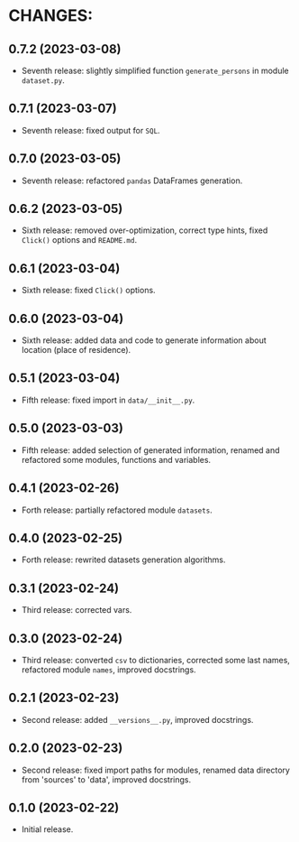 # CHANGES:

## 0.7.2 (2023-03-08)

- Seventh release: slightly simplified function `generate_persons` in module `dataset.py`.


## 0.7.1 (2023-03-07)

- Seventh release: fixed output for `SQL`.


## 0.7.0 (2023-03-05)

- Seventh release: refactored `pandas` DataFrames generation.


## 0.6.2 (2023-03-05)

- Sixth release: removed over-optimization, correct type hints, fixed `Click()` options and `README.md`.


## 0.6.1 (2023-03-04)

- Sixth release: fixed `Click()` options.


## 0.6.0 (2023-03-04)

- Sixth release: added data and code to generate information about location (place of residence).


## 0.5.1 (2023-03-04)

- Fifth release: fixed import in `data/__init__.py`.


## 0.5.0 (2023-03-03)

- Fifth release: added selection of generated information, renamed and refactored some modules, functions and variables.


## 0.4.1 (2023-02-26)

- Forth release: partially refactored module `datasets`.


## 0.4.0 (2023-02-25)

- Forth release: rewrited datasets generation algorithms.


## 0.3.1 (2023-02-24)

- Third release: corrected vars.


## 0.3.0 (2023-02-24)

- Third release: converted `csv` to dictionaries, corrected some last names, refactored module `names`, improved docstrings.


## 0.2.1 (2023-02-23)

- Second release: added `__versions__.py`, improved docstrings.


## 0.2.0 (2023-02-23)

- Second release: fixed import paths for modules, renamed data directory from 'sources' to 'data', improved docstrings.


## 0.1.0 (2023-02-22)

- Initial release.
